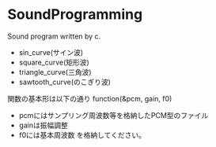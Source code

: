 # SoundProgramming
Sound program written by c.

* sin_curve(サイン波)
* square_curve(矩形波)
* triangle_curve(三角波)
* sawtooth_curve(のこぎり波)

関数の基本形は以下の通り
function(&pcm, gain, f0)
* pcmにはサンプリング周波数等を格納したPCM型のファイル
* gainは振幅調整
* f0には基本周波数
を格納してください。
